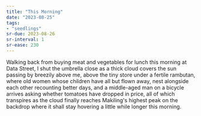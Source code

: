 ```yaml
---
title: "This Morning"
date: "2023-08-25"
tags:
- "seedlings"
sr-due: 2023-08-26
sr-interval: 1
sr-ease: 230
---
```


Walking back from buying meat and vegetables for lunch this morning at Data Street, I shut the umbrella close as a thick cloud covers the sun passing by breezily above me, above the tiny store under a fertile rambutan, where old women whose children have all but flown away, nest alongside each other recounting better days, and a middle-aged man on a bicycle arrives asking whether tomatoes have dropped in price, all of which transpires as the cloud finally reaches Makiling's highest peak on the backdrop where it shall stay hovering a little while longer this morning.